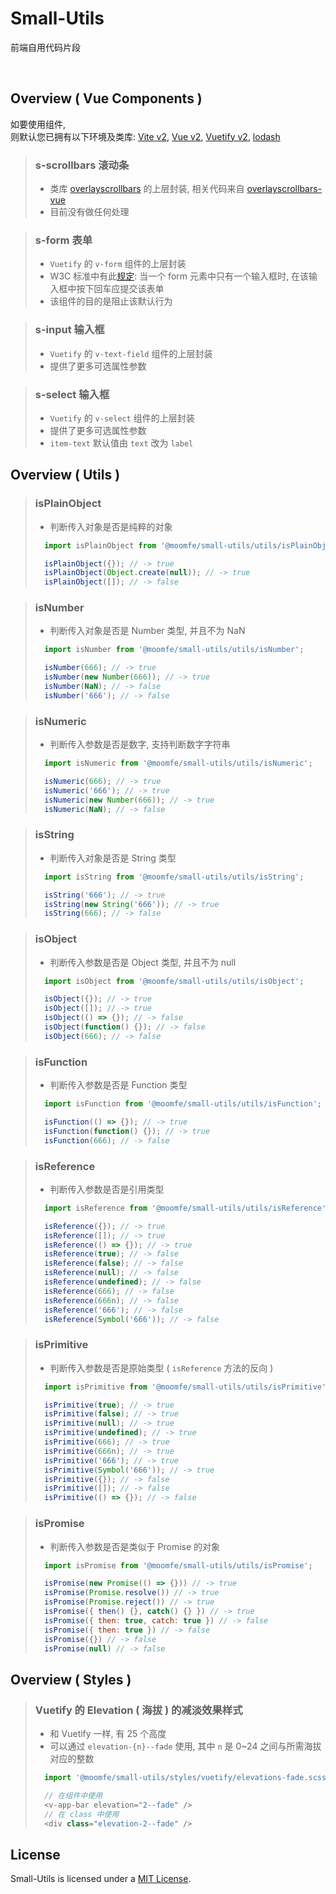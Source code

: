 # Small-Utils
前端自用代码片段


<br>



## Overview ( Vue Components )
如要使用组件,<br>
则默认您已拥有以下环境及类库: [Vite v2](https://cn.vitejs.dev/), [Vue v2](https://cn.vuejs.org/), [Vuetify v2](https://vuetifyjs.com/zh-Hans/), [lodash](https://lodash.com/)

> ### s-scrollbars 滚动条
>   - 类库 [overlayscrollbars](https://github.com/KingSora/OverlayScrollbars) 的上层封装, 相关代码来自 [overlayscrollbars-vue](https://github.com/KingSora/OverlayScrollbars/tree/master/packages/overlayscrollbars-vue)
>   - 目前没有做任何处理

> ### s-form 表单
>   - `Vuetify` 的 `v-form` 组件的上层封装
>   - W3C 标准中有此[规定](https://www.w3.org/MarkUp/html-spec/html-spec_8.html#SEC8.2): 当一个 form 元素中只有一个输入框时, 在该输入框中按下回车应提交该表单
>   - 该组件的目的是阻止该默认行为

> ### s-input 输入框
>   - `Vuetify` 的 `v-text-field` 组件的上层封装
>   - 提供了更多可选属性参数

> ### s-select 输入框
>   - `Vuetify` 的 `v-select` 组件的上层封装
>   - 提供了更多可选属性参数
>   - `item-text` 默认值由 `text` 改为 `label`



## Overview ( Utils )

> ### isPlainObject
>   - 判断传入对象是否是纯粹的对象
> ```js
>   import isPlainObject from '@moomfe/small-utils/utils/isPlainObject';
>
>   isPlainObject({}); // -> true
>   isPlainObject(Object.create(null)); // -> true
>   isPlainObject([]); // -> false
> ```

> ### isNumber
>   - 判断传入对象是否是 Number 类型, 并且不为 NaN
> ```js
>   import isNumber from '@moomfe/small-utils/utils/isNumber';
>
>   isNumber(666); // -> true
>   isNumber(new Number(666)); // -> true
>   isNumber(NaN); // -> false
>   isNumber('666'); // -> false
> ```

> ### isNumeric
>   - 判断传入参数是否是数字, 支持判断数字字符串
> ```js
>   import isNumeric from '@moomfe/small-utils/utils/isNumeric';
>
>   isNumeric(666); // -> true
>   isNumeric('666'); // -> true
>   isNumeric(new Number(666)); // -> true
>   isNumeric(NaN); // -> false
> ```

> ### isString
>   - 判断传入对象是否是 String 类型
> ```js
>   import isString from '@moomfe/small-utils/utils/isString';
>
>   isString('666'); // -> true
>   isString(new String('666')); // -> true
>   isString(666); // -> false
> ```

> ### isObject
>   - 判断传入参数是否是 Object 类型, 并且不为 null
> ```js
>   import isObject from '@moomfe/small-utils/utils/isObject';
>
>   isObject({}); // -> true
>   isObject([]); // -> true
>   isObject(() => {}); // -> false
>   isObject(function() {}); // -> false
>   isObject(666); // -> false
> ```

> ### isFunction
>   - 判断传入参数是否是 Function 类型
> ```js
>   import isFunction from '@moomfe/small-utils/utils/isFunction';
>
>   isFunction(() => {}); // -> true
>   isFunction(function() {}); // -> true
>   isFunction(666); // -> false
> ```

> ### isReference
>   - 判断传入参数是否是引用类型
> ```js
>   import isReference from '@moomfe/small-utils/utils/isReference';
>
>   isReference({}); // -> true
>   isReference([]); // -> true
>   isReference(() => {}); // -> true
>   isReference(true); // -> false
>   isReference(false); // -> false
>   isReference(null); // -> false
>   isReference(undefined); // -> false
>   isReference(666); // -> false
>   isReference(666n); // -> false
>   isReference('666'); // -> false
>   isReference(Symbol('666')); // -> false
> ```

> ### isPrimitive
>   - 判断传入参数是否是原始类型 ( `isReference` 方法的反向 )
> ```js
>   import isPrimitive from '@moomfe/small-utils/utils/isPrimitive';
>
>   isPrimitive(true); // -> true
>   isPrimitive(false); // -> true
>   isPrimitive(null); // -> true
>   isPrimitive(undefined); // -> true
>   isPrimitive(666); // -> true
>   isPrimitive(666n); // -> true
>   isPrimitive('666'); // -> true
>   isPrimitive(Symbol('666')); // -> true
>   isPrimitive({}); // -> false
>   isPrimitive([]); // -> false
>   isPrimitive(() => {}); // -> false
> ```

> ### isPromise
>   - 判断传入参数是否是类似于 Promise 的对象
> ```js
>   import isPromise from '@moomfe/small-utils/utils/isPromise';
>
>   isPromise(new Promise(() => {})) // -> true
>   isPromise(Promise.resolve()) // -> true
>   isPromise(Promise.reject()) // -> true
>   isPromise({ then() {}, catch() {} }) // -> true
>   isPromise({ then: true, catch: true }) // -> false
>   isPromise({ then: true }) // -> false
>   isPromise({}) // -> false
>   isPromise(null) // -> false
> ```



## Overview ( Styles )

> ### Vuetify 的 Elevation ( 海拔 ) 的减淡效果样式
>  - 和 Vuetify 一样, 有 25 个高度
>  - 可以通过 `elevation-{n}--fade` 使用, 其中 `n` 是 0~24 之间与所需海拔对应的整数
> ```js
>   import '@moomfe/small-utils/styles/vuetify/elevations-fade.scss';
>
>   // 在组件中使用
>   <v-app-bar elevation="2--fade" />
>   // 在 class 中使用
>   <div class="elevation-2--fade" />
> ```



## License

Small-Utils is licensed under a [MIT License](./LICENSE).
